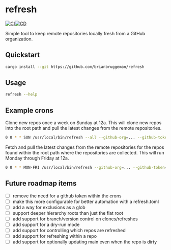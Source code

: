 # refresh
[![CI](https://github.com/brianbruggeman/refresh/actions/workflows/ci.yml/badge.svg)](https://github.com/brianbruggeman/refresh/actions/workflows/ci.yml)[![CD](https://github.com/brianbruggeman/refresh/actions/workflows/cd.yml/badge.svg?branch=main)](https://github.com/brianbruggeman/refresh/actions/workflows/cd.yml)

Simple tool to keep remote repositories locally fresh from a GitHub organization.


## Quickstart

```bash
cargo install --git https://github.com/brianbruggeman/refresh
```

## Usage

```bash
refresh --help
```

## Example crons

Clone new repos once a week on Sunday at 12a.  This will clone new repos into the root path and
pull the latest changes from the remote repositories.
```bash
0 0 * * SUN /usr/local/bin/refresh --all --github-org=... --github-token=... --path=...
```

Fetch and pull the latest changes from the remote repositories for the repos found within
the root path where the repositories are collected.  This will run Monday through Friday at 12a.
```bash
0 0 * * MON-FRI /usr/local/bin/refresh --github-org=... --github-token=... --path=...
```

## Future roadmap items

- [ ] remove the need for a github token within the crons
- [ ] make this more configurable for better automation with a refresh.toml
- [ ] add a way for exclusions as a glob
- [ ] support deeper hierarchy roots than just the flat root
- [ ] add support for branch/version control on clones/refreshes
- [ ] add support for a dry-run mode
- [ ] add support for controlling which repos are refreshed
- [ ] add support for refreshing within a repo
- [ ] add support for optionally updating main even when the repo is dirty

